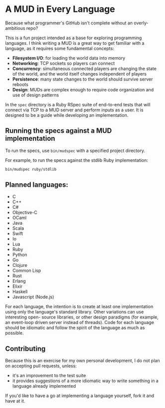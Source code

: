 # A MUD in Every Language

Because what programmer's GitHub isn't complete without an overly-ambitious repo?

This is a fun project intended as a base for exploring programming languages. I
think writing a MUD is a great way to get familiar with a language, as it
requires some fundamental concepts:

  * **Filesystem I/O**: for loading the world data into memory
  * **Networking**: TCP sockets so players can connect
  * **Concurrency**: simultaneous connected players are changing the state of the world,
    and the world itself changes independent of players
  * **Persistence**: many state changes to the world should survive server reboots
  * **Design**: MUDs are complex enough to require code organization and use of design patterns

In the `spec` directory is a Ruby RSpec suite of end-to-end tests that will
connect via TCP to a MUD server and perform inputs as a user. It is designed to
be a guide while developing an implementation.

## Running the specs against a MUD implementation

To run the specs, use `bin/mudspec` with a specified project directory.

For example, to run the specs against the stdlib Ruby implementation:

```sh
bin/mudspec ruby/stdlib
```

## Planned languages:

  * C
  * C++
  * C#
  * Objective-C
  * OCaml
  * Java
  * Scala
  * Swift
  * Io
  * Lua
  * Ruby
  * Python
  * Go
  * Clojure
  * Common Lisp
  * Rust
  * Erlang
  * Elixir
  * Haskell
  * Javascript (Node.js)

For each language, the intention is to create at least one implementation using
only the language's standard library. Other variations can use interesting open-
source libraries, or other design paradigms (for example, an event-loop driven
server instead of threads). Code for each language should be idiomatic and
follow the spirit of the language as much as possible.

## Contributing

Because this is an exercise for my own personal development, I do not plan on
accepting pull requests, unless:

  * it's an improvement to the test suite
  * it provides suggestions of a more idiomatic way to write something in a
    language already implemented

If you'd like to have a go at implementing a language yourself, fork it and have
at it.
